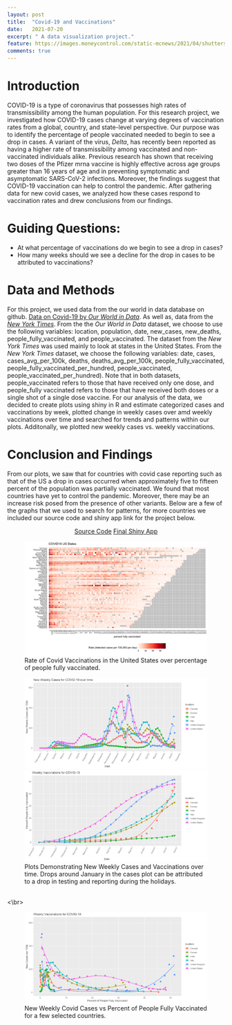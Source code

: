 ```yaml
---
layout: post
title:  "Covid-19 and Vaccinations"
date:   2021-07-20
excerpt: " A data visualization project."
feature: https://images.moneycontrol.com/static-mcnews/2021/04/shutterstock_1624415920-770x433.jpg
comments: true
--- 
```


# Introduction 

COVID-19 is a type of coronavirus that possesses high rates of transmissibility among the human population.
For this research project, we investigated how COVID-19 cases change at varying degrees of vaccination rates from a global, country, and state-level perspective.
Our purpose was to identify the percentage of people vaccinated needed to begin to see a drop in cases.
A variant of the virus,  *Delta*, has recently been reported as having a higher rate of transmissibility among vaccinated and non-vaccinated individuals alike.
Previous research has shown that receiving two doses of the Pfizer mrna vaccine is highly effective across age groups greater than 16 years of age and in preventing symptomatic and asymptomatic SARS-CoV-2 infections. 
Moreover, the findings suggest that COVID-19 vaccination can help to control the pandemic. 
After gathering data for new covid cases, we analyzed how these cases respond to vaccination rates and drew conclusions from our findings.  

# Guiding Questions: 

- At what percentage of vaccinations do we begin to see a drop in cases? 
- How many weeks should we see a decline for the drop in cases to be attributed to vaccinations? 

# Data and Methods  

For this project, we used data from the our world in data database on github.  [Data on Covid-19 by *Our World in Data*](https://github.com/owid/covid-19-data/tree/master/public/data). As well as, data from the [*New York Times*](https://github.com/nytimes/covid-19-data). From the the *Our World in Data* dataset, we choose to use the following variables: location, population, date, new_cases, new_deaths, people_fully_vaccinated, and people_vaccinated. The dataset from the *New York Times* was used mainly to look at states in the United States. From the *New York Times* dataset, we choose the following variables:  date, cases, cases_avg_per_100k, deaths, deaths_avg_per_100k, people_fully_vaccinated, people_fully_vaccinated_per_hundred, people_vaccinated, people_vaccinated_per_hundred). Note that in both datasets, people_vaccinated refers to those that have received only one dose, and people_fully vaccinated refers to those that have received both doses or a single shot of a single dose vaccine. For our analysis of the data, we decided to create plots using shiny in R and estimate categorized cases and vaccinations by week, plotted change in weekly cases over amd weekly vaccinations over time and searched for trends and patterns within our plots. Additonally, we plotted new weekly cases vs. weekly vaccinations. 

# Conclusion and Findings 

From our plots, we saw that for countries with covid case reporting such as that of the US a drop in cases occurred when approximately five to fifteen percent of the population was partially vaccinated. We found that most countries have yet to control the pandemic. Moreover, there may be an increase risk posed from the presence of other variants. Below are a few of the graphs that we used to search for patterns, for more countries we included our source code and shiny app link for the project below. 

<center>
    <div class="btn-group">
        <a href="https://github.com/HeribertoLopez/Covid_19_Project/blob/main/Heri%20Folder/ShinyApp/app.R" class="btn btn-info"> Source Code</a>
         <a href="https://lopez-crypto.shinyapps.io/Final_Shiny/?_ga=2.9284149.1404967710.1626882075-1802921591.1626356006" class="btn btn-success"> Final Shiny App </a>
    </div> 
</center> 

<figure>
    <a href="/assets/img/covid-vax-cases-plot.png"><img src="/assets/img/covid-vax-cases-plot.png"></a>
    <figcaption> Rate of Covid Vaccinations in the United States over percentage of people fully vaccinated.</figcaption>
</figure>

<figure class="half"> 
	<img src="/assets/img/New Weekly Covid Cases.png">
	<img src="/assets/img/New_Weekly_Vaccinations.png">
	<figcaption> Plots Demonstrating New Weekly Cases and Vaccinations over time. Drops around January in the cases plot can be attributed to a drop in testing and reporting during the holidays. </figcaption>
</figure>

<br> 
<\br>


<figure>
    <a href="/assets/img/Cases vs Vaccinations.png"><img src="/assets/img/Cases vs Vaccinations.png"></a>
    <figcaption> New Weekly Covid Cases vs Percent of People Fully Vaccinated for a few selected countries.</figcaption>
</figure>


